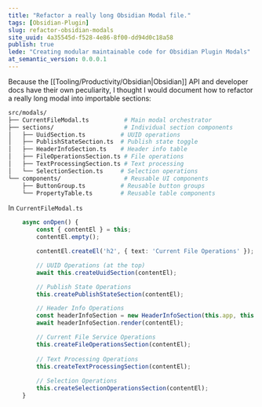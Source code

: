 ```yaml
---
title: "Refactor a really long Obsidian Modal file."
tags: [Obsidian-Plugin]
slug: refactor-obsidian-modals
site_uuid: 4a35545d-f528-4e86-8f00-dd94d0c18a58
publish: true
lede: "Creating modular maintainable code for Obsidian Plugin Modals"
at_semantic_version: 0.0.0.1
---
```


Because the [[Tooling/Productivity/Obsidian|Obsidian]] API and developer docs have their own peculiarity, I thought I would document how to refactor a really long modal into importable sections:


```zsh
src/modals/
├── CurrentFileModal.ts          # Main modal orchestrator
├── sections/                    # Individual section components
│   ├── UuidSection.ts          # UUID operations
│   ├── PublishStateSection.ts  # Publish state toggle
│   ├── HeaderInfoSection.ts    # Header info table
│   ├── FileOperationsSection.ts # File operations
│   ├── TextProcessingSection.ts # Text processing
│   └── SelectionSection.ts     # Selection operations
└── components/                  # Reusable UI components
    ├── ButtonGroup.ts          # Reusable button groups
    └── PropertyTable.ts        # Reusable table components
```


In `CurrentFileModal.ts`
```typescript
    async onOpen() {
        const { contentEl } = this;
        contentEl.empty();

        contentEl.createEl('h2', { text: 'Current File Operations' });

        // UUID Operations (at the top)
        await this.createUuidSection(contentEl);

        // Publish State Operations
        this.createPublishStateSection(contentEl);

        // Header Info Operations
        const headerInfoSection = new HeaderInfoSection(this.app, this.editor);
        await headerInfoSection.render(contentEl);

        // Current File Service Operations
        this.createFileOperationsSection(contentEl);
        
        // Text Processing Operations
        this.createTextProcessingSection(contentEl);
        
        // Selection Operations
        this.createSelectionOperationsSection(contentEl);
    }
```
